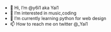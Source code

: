 - 👋 Hi, I’m @y6i1 aka Yai1
- 👀 I’m interested in music,coding
- 🌱 I’m currently learning python for web design 
- 📫 How to reach me on twitter @_Yai1

<!---
yyvm/yyvm is a ✨ special ✨ repository because its `README.md` (this file) appears on your GitHub profile.
You can click the Preview link to take a look at your changes.
--->
